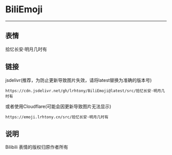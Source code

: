 # BiliEmoji
---
## 表情
拾忆长安·明月几时有
## 链接
jsdelivr(推荐，为防止更新导致图片失效，请将latest替换为准确的版本号)
```
https://cdn.jsdelivr.net/gh/lrhtony/BiliEmoji@latest/src/拾忆长安·明月几时有
```
或者使用Cloudflare(可能会因更新导致图片无法显示)
```
https://emoji.lrhtony.cn/src/拾忆长安·明月几时有
```
## 说明
Bilibili 表情的版权归原作者所有
